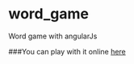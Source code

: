 # word_game
Word game with angularJs

###You can play with it online [here](http://timikurucz.github.io/WordGame)
